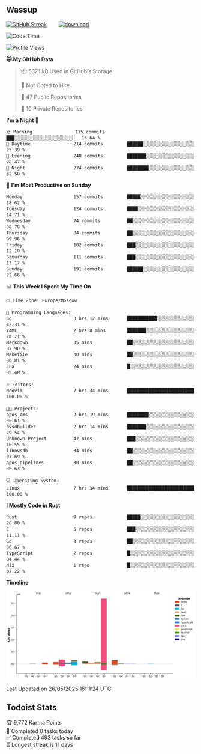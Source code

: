 ## Wassup

<!--
-->

[![GitHub Streak](http://github-readme-streak-stats.herokuapp.com?user=archeoss&theme=shades-of-purple&hide_border=true&date_format=j%20M%5B%20Y%5D)](https://git.io/streak-stats)&nbsp;&nbsp;&nbsp;&nbsp;&nbsp;&nbsp;&nbsp;&nbsp;[![download](https://user-images.githubusercontent.com/68448737/147796309-d8b65b1d-4dde-40d9-b03a-2b42aaa6cd43.jpeg)
](http://bmstu.ru/)

<!--START_SECTION:waka-->
![Code Time](http://img.shields.io/badge/Code%20Time-3%2C919%20hrs%2059%20mins-blue)

![Profile Views](http://img.shields.io/badge/Profile%20Views-0-blue)

**🐱 My GitHub Data** 

> 📦 537.1 kB Used in GitHub's Storage 
 > 
> 🚫 Not Opted to Hire
 > 
> 📜 47 Public Repositories 
 > 
> 🔑 10 Private Repositories 
 > 
**I'm a Night 🦉** 

```text
🌞 Morning                115 commits         ███░░░░░░░░░░░░░░░░░░░░░░   13.64 % 
🌆 Daytime                214 commits         ██████░░░░░░░░░░░░░░░░░░░   25.39 % 
🌃 Evening                240 commits         ███████░░░░░░░░░░░░░░░░░░   28.47 % 
🌙 Night                  274 commits         ████████░░░░░░░░░░░░░░░░░   32.50 % 
```
📅 **I'm Most Productive on Sunday** 

```text
Monday                   157 commits         █████░░░░░░░░░░░░░░░░░░░░   18.62 % 
Tuesday                  124 commits         ████░░░░░░░░░░░░░░░░░░░░░   14.71 % 
Wednesday                74 commits          ██░░░░░░░░░░░░░░░░░░░░░░░   08.78 % 
Thursday                 84 commits          ██░░░░░░░░░░░░░░░░░░░░░░░   09.96 % 
Friday                   102 commits         ███░░░░░░░░░░░░░░░░░░░░░░   12.10 % 
Saturday                 111 commits         ███░░░░░░░░░░░░░░░░░░░░░░   13.17 % 
Sunday                   191 commits         ██████░░░░░░░░░░░░░░░░░░░   22.66 % 
```


📊 **This Week I Spent My Time On** 

```text
🕑︎ Time Zone: Europe/Moscow

💬 Programming Languages: 
Go                       3 hrs 12 mins       ███████████░░░░░░░░░░░░░░   42.31 % 
YAML                     2 hrs 8 mins        ███████░░░░░░░░░░░░░░░░░░   28.21 % 
Markdown                 35 mins             ██░░░░░░░░░░░░░░░░░░░░░░░   07.90 % 
Makefile                 30 mins             ██░░░░░░░░░░░░░░░░░░░░░░░   06.81 % 
Lua                      24 mins             █░░░░░░░░░░░░░░░░░░░░░░░░   05.48 % 

🔥 Editors: 
Neovim                   7 hrs 34 mins       █████████████████████████   100.00 % 

🐱‍💻 Projects: 
apos-cms                 2 hrs 19 mins       ████████░░░░░░░░░░░░░░░░░   30.61 % 
ovsdbuilder              2 hrs 14 mins       ███████░░░░░░░░░░░░░░░░░░   29.54 % 
Unknown Project          47 mins             ███░░░░░░░░░░░░░░░░░░░░░░   10.55 % 
libovsdb                 34 mins             ██░░░░░░░░░░░░░░░░░░░░░░░   07.69 % 
apos-pipelines           30 mins             ██░░░░░░░░░░░░░░░░░░░░░░░   06.63 % 

💻 Operating System: 
Linux                    7 hrs 34 mins       █████████████████████████   100.00 % 
```

**I Mostly Code in Rust** 

```text
Rust                     9 repos             █████░░░░░░░░░░░░░░░░░░░░   20.00 % 
C                        5 repos             ███░░░░░░░░░░░░░░░░░░░░░░   11.11 % 
Go                       3 repos             ██░░░░░░░░░░░░░░░░░░░░░░░   06.67 % 
TypeScript               2 repos             █░░░░░░░░░░░░░░░░░░░░░░░░   04.44 % 
Nix                      1 repo              █░░░░░░░░░░░░░░░░░░░░░░░░   02.22 % 
```



**Timeline**

![Lines of Code chart](https://raw.githubusercontent.com/archeoss/archeoss/master/assets/bar_graph.png)


 Last Updated on 26/05/2025 16:11:24 UTC
<!--END_SECTION:waka-->

## Todoist Stats

<!-- TODO-IST:START -->
🏆  9,772 Karma Points           
🌸  Completed 0 tasks today           
✅  Completed 493 tasks so far           
⏳  Longest streak is 11 days
<!-- TODO-IST:END -->
